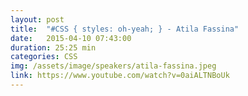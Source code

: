 ```yaml
---
layout: post
title:  "#CSS { styles: oh-yeah; } - Atila Fassina"
date:   2015-04-10 07:43:00
duration: 25:25 min
categories: CSS
img: /assets/image/speakers/atila-fassina.jpeg
link: https://www.youtube.com/watch?v=0aiALTNBoUk
---
```

